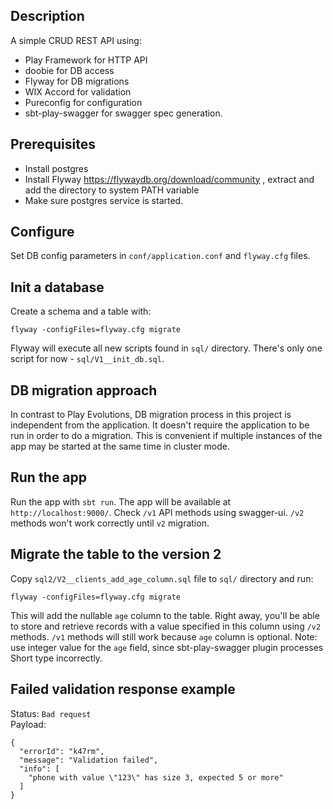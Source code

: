 ## Description
A simple CRUD REST API using:
- Play Framework for HTTP API
- doobie for DB access
- Flyway for DB migrations
- WIX Accord for validation
- Pureconfig for configuration
- sbt-play-swagger for swagger spec generation.

## Prerequisites
- Install postgres
- Install Flyway https://flywaydb.org/download/community , extract and add the directory to system PATH variable
- Make sure postgres service is started.

## Configure
Set DB config parameters in `conf/application.conf` and `flyway.cfg` files.

## Init a database
Create a schema and a table with:
```
flyway -configFiles=flyway.cfg migrate
```
Flyway will execute all new scripts found in `sql/` directory.
There's only one script for now - `sql/V1__init_db.sql`.

## DB migration approach
In contrast to Play Evolutions, DB migration process in this project is independent from the application.
It doesn't require the application to be run in order to do a migration.
This is convenient if multiple instances of the app may be started at the same time in cluster mode.

## Run the app
Run the app with `sbt run`. The app will be available at `http://localhost:9000/`.
Check `/v1` API methods using swagger-ui. `/v2` methods won't work correctly until `v2` migration.

## Migrate the table to the version 2
Copy `sql2/V2__clients_add_age_column.sql` file to `sql/` directory and run:
```
flyway -configFiles=flyway.cfg migrate
```
This will add the nullable `age` column to the table.
Right away, you'll be able to store and retrieve records with a value specified in this column using `/v2` methods.
`/v1` methods will still work because `age` column is optional.
Note: use integer value for the `age` field, since sbt-play-swagger plugin processes Short type incorrectly.

## Failed validation response example
Status: `Bad request`<br/>
Payload:
```
{
  "errorId": "k47rm",
  "message": "Validation failed",
  "info": [
    "phone with value \"123\" has size 3, expected 5 or more"
  ]
}
```